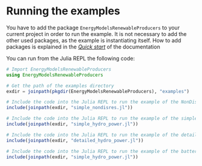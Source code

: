 # Running the examples

You have to add the package `EnergyModelsRenewableProducers` to your current project in order to run the example.
It is not necessary to add the other used packages, as the example is instantiating itself.
How to add packages is explained in the *[Quick start](https://energymodelsx.github.io/EnergyModelsRenewableProducers.jl/stable/manual/quick-start/)* of the documentation

You can run from the Julia REPL the following code:

```julia
# Import EnergyModelsRenewableProducers
using EnergyModelsRenewableProducers

# Get the path of the examples directory
exdir = joinpath(pkgdir(EnergyModelsRenewableProducers), "examples")

# Include the code into the Julia REPL to run the example of the NonDisRes node
include(joinpath(exdir, "simple_nondisres.jl"))

# Include the code into the Julia REPL to run the example of the simple hydropower node
include(joinpath(exdir, "simple_hydro_power.jl"))

# Include the code into the Julia REPL to run the example of the detailed hydro power structure
include(joinpath(exdir, "detailed_hydro_power.jl"))

# Include the code into the Julia REPL to run the example of the battery storage
include(joinpath(exdir, "simple_hydro_power.jl"))
```
